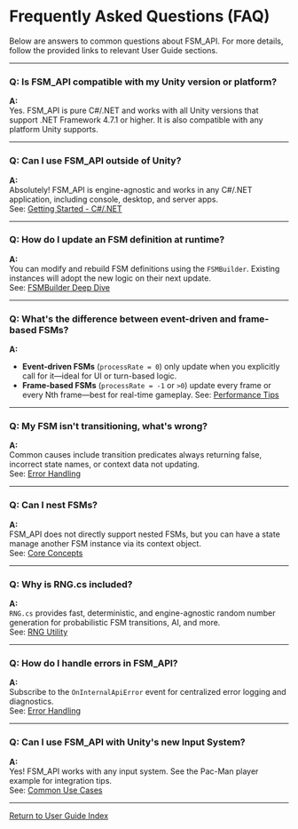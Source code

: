 # Frequently Asked Questions (FAQ)

Below are answers to common questions about FSM_API. For more details, follow the provided links to relevant User Guide sections.

---

### **Q: Is FSM_API compatible with my Unity version or platform?**

**A:**  
Yes. FSM_API is pure C#/.NET and works with all Unity versions that support .NET Framework 4.7.1 or higher. It is also compatible with any platform Unity supports.

---

### **Q: Can I use FSM_API outside of Unity?**

**A:**  
Absolutely! FSM_API is engine-agnostic and works in any C#/.NET application, including console, desktop, and server apps.  
See: [Getting Started - C#/.NET](03_Getting_Started_CSharp.md)

---

### **Q: How do I update an FSM definition at runtime?**

**A:**  
You can modify and rebuild FSM definitions using the `FSMBuilder`. Existing instances will adopt the new logic on their next update.  
See: [FSMBuilder Deep Dive](04_FSM_Builder_Deep_Dive.md)

---

### **Q: What's the difference between event-driven and frame-based FSMs?**

**A:**  
- **Event-driven FSMs** (`processRate = 0`) only update when you explicitly call for it—ideal for UI or turn-based logic.
- **Frame-based FSMs** (`processRate = -1` or `>0`) update every frame or every Nth frame—best for real-time gameplay.
See: [Performance Tips](08_Performance_Tips.md)

---

### **Q: My FSM isn't transitioning, what's wrong?**

**A:**  
Common causes include transition predicates always returning false, incorrect state names, or context data not updating.  
See: [Error Handling](07_Error_Handling.md)

---

### **Q: Can I nest FSMs?**

**A:**  
FSM_API does not directly support nested FSMs, but you can have a state manage another FSM instance via its context object.  
See: [Core Concepts](01_Core_Concepts.md)

---

### **Q: Why is RNG.cs included?**

**A:**  
`RNG.cs` provides fast, deterministic, and engine-agnostic random number generation for probabilistic FSM transitions, AI, and more.  
See: [RNG Utility](06_RNG_Utility.md)

---

### **Q: How do I handle errors in FSM_API?**

**A:**  
Subscribe to the `OnInternalApiError` event for centralized error logging and diagnostics.  
See: [Error Handling](07_Error_Handling.md)

---

### **Q: Can I use FSM_API with Unity's new Input System?**

**A:**  
Yes! FSM_API works with any input system. See the Pac-Man player example for integration tips.  
See: [Common Use Cases](09_Common_Use_Cases.md)

---

[Return to User Guide Index](00_Introduction.md)
